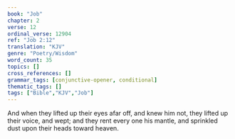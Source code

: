 ```yaml
---
book: "Job"
chapter: 2
verse: 12
ordinal_verse: 12904
ref: "Job 2:12"
translation: "KJV"
genre: "Poetry/Wisdom"
word_count: 35
topics: []
cross_references: []
grammar_tags: [conjunctive-opener, conditional]
thematic_tags: []
tags: ["Bible","KJV","Job"]
---
```

And when they lifted up their eyes afar off, and knew him not, they lifted up their voice, and wept; and they rent every one his mantle, and sprinkled dust upon their heads toward heaven.
